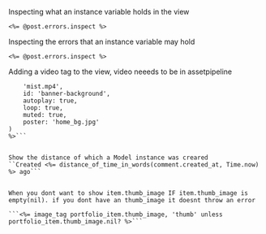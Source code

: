 Inspecting what an instance variable holds in the view

```<%= @post.errors.inspect %>```

Inspecting the errors that an instance variable may hold

```<%= @post.errors.inspect %>```

Adding a video tag to the view, video neeeds to be in assetpipeline
```<%= video_tag(
    'mist.mp4',
    id: 'banner-background',
    autoplay: true,
    loop: true,
    muted: true,
    poster: 'home_bg.jpg'
) 
%>```


Show the distance of which a Model instance was creared
``Created <%= distance_of_time_in_words(comment.created_at, Time.now)   %> ago```


When you dont want to show item.thumb_image IF item.thumb_image is empty(nil). if you dont have an thumb_image it doesnt throw an error   
    
```<%= image_tag portfolio_item.thumb_image, 'thumb' unless portfolio_item.thumb_image.nil? %>```

